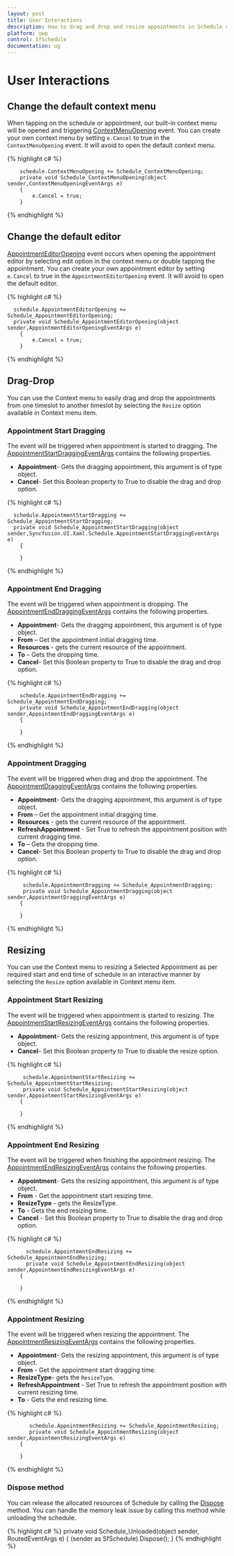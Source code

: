 ```yaml
---
layout: post
title: User Interactions
description: How to drag and drop and resize appointments in Schedule control.
platform: uwp
control: SfSchedule
documentation: ug
---
```


# User Interactions

## Change the default context menu
When tapping on the schedule or appointment, our built-in context menu will be opened and triggering [ContextMenuOpening](https://help.syncfusion.com/cr/uwp/Syncfusion.UI.Xaml.Schedule.ContextMenuOpeningEventArgs.html) event. You can create your own context menu by setting `e.Cancel` to true in the `ContextMenuOpening` event. It will avoid to open the default context menu. 


{% highlight c# %} 

        schedule.ContextMenuOpening += Schedule_ContextMenuOpening;
        private void Schedule_ContextMenuOpening(object sender,ContextMenuOpeningEventArgs e)
        {
            e.Cancel = true;
        }

{% endhighlight %}   


## Change the default editor
[AppointmentEditorOpening](https://help.syncfusion.com/cr/uwp/Syncfusion.UI.Xaml.Schedule.AppointmentEditorOpeningEventArgs.html) event occurs when opening the appointment editor by selecting edit option in the context menu or double tapping the appointment. You can create your own appointment editor by setting `e.Cancel` to true in the `AppointmentEditorOpening` event. It will avoid to open the default editor. 

{% highlight c# %} 

      schedule.AppointmentEditorOpening += Schedule_AppointmentEditorOpening;
      private void Schedule_AppointmentEditorOpening(object sender,AppointmentEditorOpeningEventArgs e)
        {
            e.Cancel = true;
        }

{% endhighlight %}   


## Drag-Drop
You can use the Context menu to easily drag and drop the appointments from one timeslot to another timeslot by selecting the `Resize` option available in Context menu item.

### Appointment Start Dragging

The event will be triggered when appointment is started to dragging. The [AppointmentStartDraggingEventArgs](https://help.syncfusion.com/cr/uwp/Syncfusion.UI.Xaml.Schedule.AppointmentStartDraggingEventArgs.html) contains the following properties.

*	**Appointment**- Gets the dragging appointment, this argument is of type object.
*	**Cancel**- Set this Boolean property to True to disable the drag and drop option.


{% highlight c# %} 

      schedule.AppointmentStartDragging += Schedule_AppointmentStartDragging;
      private void Schedule_AppointmentStartDragging(object sender,Syncfusion.UI.Xaml.Schedule.AppointmentStartDraggingEventArgs e)
        {
        
        }

{% endhighlight %}   


### Appointment End Dragging

The event will be triggered when appointment is dropping. The [AppointmentEndDraggingEventArgs](https://help.syncfusion.com/cr/uwp/Syncfusion.UI.Xaml.Schedule.AppointmentEndDraggingEventArgs.html) contains the following properties.

*	**Appointment**- Gets the dragging appointment, this argument is of type object.
*	**From** – Get the appointment initial dragging time.
*	**Resources** - gets the current resource of the appointment.
*	**To** – Gets the dropping time.
*	**Cancel**- Set this Boolean property to True to disable the drag and drop option.


{% highlight c# %} 

        schedule.AppointmentEndDragging += Schedule_AppointmentEndDragging;
        private void Schedule_AppointmentEndDragging(object sender,AppointmentEndDraggingEventArgs e)
        {
        
        }

{% endhighlight %}   


### Appointment Dragging

The event will be triggered when drag and drop the appointment. The [AppointmentDraggingEventArgs](https://help.syncfusion.com/cr/uwp/Syncfusion.UI.Xaml.Schedule.AppointmentDraggingEventArgs.html) contains the following properties.

*	**Appointment**- Gets the dragging appointment, this argument is of type object.
*	**From** – Get the appointment initial dragging time.
*	**Resources** - gets the current resource of the appointment.
*	**RefreshAppointment** - Set True to refresh the appointment position with current dragging time.
*	**To** – Gets the dropping time.
*	**Cancel**- Set this Boolean property to True to disable the drag and drop option.


{% highlight c# %} 

         schedule.AppointmentDragging += Schedule_AppointmentDragging;
         private void Schedule_AppointmentDragging(object sender,AppointmentDraggingEventArgs e)
        {
       
        }

{% endhighlight %}   


## Resizing
You can use the Context menu to resizing a Selected Appointment as per required start and end time of schedule in an interactive manner by selecting the `Resize` option available in Context menu item.

### Appointment Start Resizing

The event will be triggered when appointment is started to resizing. The [AppointmentStartResizingEventArgs](https://help.syncfusion.com/cr/uwp/Syncfusion.UI.Xaml.Schedule.AppointmentStartResizingEventArgs.html) contains the following properties.

*	**Appointment**- Gets the resizing appointment, this argument is of type object.
*	**Cancel**- Set this Boolean property to True to disable the resize option.


{% highlight c# %} 

         schedule.AppointmentStartResizing += Schedule_AppointmentStartResizing;
         private void Schedule_AppointmentStartResizing(object sender,AppointmentStartResizingEventArgs e)
        {
          
        }

{% endhighlight %}   


### Appointment End Resizing

The event will be triggered when finishing the appointment resizing. The [AppointmentEndResizingEventArgs](https://help.syncfusion.com/cr/uwp/Syncfusion.UI.Xaml.Schedule.AppointmentEndResizingEventArgs.html) contains the following properties.

*	**Appointment**- Gets the resizing appointment, this argument is of type object.
*	**From** - Get the appointment start resizing time.
*	**ResizeType** - gets the ResizeType.
*	**To** - Gets the end resizing time.
*	**Cancel** - Set this Boolean property to True to disable the drag and drop option.


{% highlight c# %} 

          schedule.AppointmentEndResizing += Schedule_AppointmentEndResizing;
          private void Schedule_AppointmentEndResizing(object sender,AppointmentEndResizingEventArgs e)
        {
          
        }

{% endhighlight %}   


### Appointment Resizing

The event will be triggered when resizing the appointment. The [AppointmentResizingEventArgs](https://help.syncfusion.com/cr/uwp/Syncfusion.UI.Xaml.Schedule.AppointmentResizingEventArgs.html) contains the following properties.

*	**Appointment**- Gets the resizing appointment, this argument is of type object.
*	**From** - Get the appointment start dragging time.
*	**ResizeType**- gets the `ResizeType`.
*	**RefreshAppointment** - Set True to refresh the appointment position with current resizing time.
*	**To** - Gets the end resizing time.

{% highlight c# %} 

           schedule.AppointmentResizing += Schedule_AppointmentResizing;
           private void Schedule_AppointmentResizing(object sender,AppointmentResizingEventArgs e)
        {
          
        }

{% endhighlight %}

### Dispose method

You can release the allocated resources of Schedule by calling the [Dispose](https://help.syncfusion.com/cr/uwp/Syncfusion.UI.Xaml.Schedule.SfSchedule.html#Syncfusion_UI_Xaml_Schedule_SfSchedule_Dispose) method. You can handle the memory leak issue by calling this method while unloading the schedule.

{% highlight c# %} 
private void Schedule_Unloaded(object sender, RoutedEventArgs e)
{
    (sender as SfSchedule).Dispose();
}
{% endhighlight %}
 
